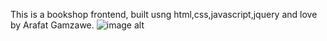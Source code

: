 This is a bookshop frontend, built usng html,css,javascript,jquery and love by Arafat Gamzawe.
![image alt]('https://github.com/ArafatQz/bookshop/blob/3112b190024fd8b86978a32adf66008a63da105a/screencapture-file-D-Arafat-4th-year-Advanced-programming-Project-Frontend-bookshop-latest-bookshop-index-html-2024-09-24-18_40_55.png')
